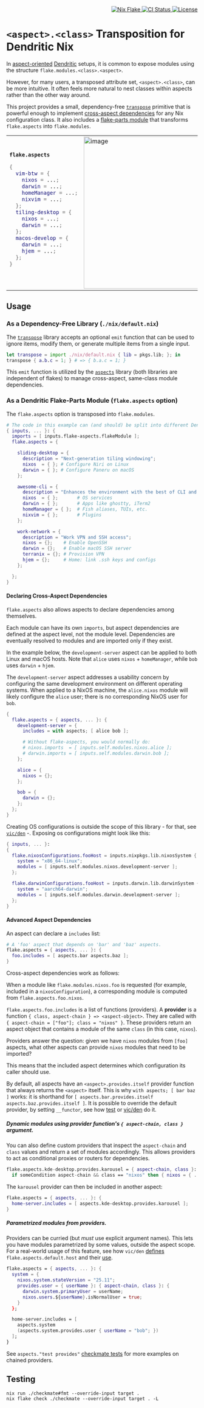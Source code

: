<!-- Badges -->

<p align="right">
  <a href="https://nixos.org/"> <img src="https://img.shields.io/badge/Nix-Flake-informational?logo=nixos&logoColor=white" alt="Nix Flake"/> </a>
  <a href="https://github.com/vic/flake-aspects/actions">
  <img src="https://github.com/vic/flake-aspects/actions/workflows/test.yml/badge.svg" alt="CI Status"/> </a>
  <a href="LICENSE"> <img src="https://img.shields.io/github/license/vic/flake-aspects" alt="License"/> </a>
</p>

# `<aspect>.<class>` Transposition for Dendritic Nix

In [aspect-oriented](https://vic.github.io/dendrix/Dendritic.html) [Dendritic](https://github.com/mightyiam/dendritic) setups, it is common to expose modules using the structure `flake.modules.<class>.<aspect>`.

However, for many users, a transposed attribute set, `<aspect>.<class>`, can be more intuitive. It often feels more natural to nest classes within aspects rather than the other way around.

This project provides a small, dependency-free [`transpose`](nix/default.nix) primitive that is powerful enough to implement [cross-aspect dependencies](nix/aspects.nix) for any Nix configuration class. It also includes a [flake-parts module](nix/flakeModule.nix) that transforms `flake.aspects` into `flake.modules`.

<table>
<tr>
<td>
<b><code>flake.aspects</code></b>

```nix
{
  vim-btw = {
    nixos = ...;
    darwin = ...;
    homeManager = ...;
    nixvim = ...;
  };
  tiling-desktop = {
    nixos = ...;
    darwin = ...;
  };
  macos-develop = {
    darwin = ...;
    hjem = ...;
  };
}
```

</td>
<td>
<img width="400" height="400" alt="image" src="https://github.com/user-attachments/assets/dd28ce8d-f727-4e31-a192-d3002ee8984e" />  
</td>
<td>
<code>flake.modules</code>

```nix
{
  nixos = {
    vim-btw = ...;
    tiling-desktop = ...;
  };
  darwin = {
    vim-btw = ...;
    tiling-desktop = ...;
    macos-develop = ...;
  };
  homeManager = {
    vim-btw = ...;
  };
  hjem = {
    macos-develop = ...;
  };
  nixvim = {
    vim-btw = ...;
  };
}
```

</td>
</tr>
</table>

## Usage

### As a Dependency-Free Library (`./nix/default.nix`)

The [`transpose`](nix/default.nix) library accepts an optional `emit` function that can be used to ignore items, modify them, or generate multiple items from a single input.

```nix
let transpose = import ./nix/default.nix { lib = pkgs.lib; }; in
transpose { a.b.c = 1; } # => { b.a.c = 1; }
```

This `emit` function is utilized by the [`aspects`](nix/aspects.nix) library (both libraries are independent of flakes) to manage cross-aspect, same-class module dependencies.

### As a Dendritic Flake-Parts Module (`flake.aspects` option)

The `flake.aspects` option is transposed into `flake.modules`.

```nix
# The code in this example can (and should) be split into different Dendritic modules.
{ inputs, ... }: {
  imports = [ inputs.flake-aspects.flakeModule ];
  flake.aspects = {

    sliding-desktop = {
      description = "Next-generation tiling windowing";
      nixos  = { }; # Configure Niri on Linux
      darwin = { }; # Configure Paneru on macOS
    };

    awesome-cli = {
      description = "Enhances the environment with the best of CLI and TUI";
      nixos  = { };       # OS services
      darwin = { };       # Apps like ghostty, iTerm2
      homeManager = { };  # Fish aliases, TUIs, etc.
      nixvim = { };       # Plugins
    };

    work-network = {
      description = "Work VPN and SSH access";
      nixos = {};    # Enable OpenSSH
      darwin = {};   # Enable macOS SSH server
      terranix = {}; # Provision VPN
      hjem = {};     # Home: link .ssh keys and configs
    };

  };
}
```

#### Declaring Cross-Aspect Dependencies

`flake.aspects` also allows aspects to declare dependencies among themselves.

Each module can have its own `imports`, but aspect dependencies are defined at the aspect level, not the module level. Dependencies are eventually resolved to modules and are imported only if they exist.

In the example below, the `development-server` aspect can be applied to both Linux and macOS hosts. Note that `alice` uses `nixos` + `homeManager`, while `bob` uses `darwin` + `hjem`.

The `development-server` aspect addresses a usability concern by configuring the same development environment on different operating systems. When applied to a NixOS machine, the `alice.nixos` module will likely configure the `alice` user; there is no corresponding NixOS user for `bob`.

```nix
{
  flake.aspects = { aspects, ... }: {
    development-server = {
      includes = with aspects; [ alice bob ];

      # Without flake-aspects, you would normally do:
      # nixos.imports  = [ inputs.self.modules.nixos.alice ];
      # darwin.imports = [ inputs.self.modules.darwin.bob ];
    };

    alice = {
      nixos = {};
    };

    bob = {
      darwin = {};
    };
  };
}
```

Creating OS configurations is outside the scope of this library - for that, see [`vic/den`](https://github.com/vic/den) -. Exposing os configurations might look like this:

```nix
{ inputs, ... }:
{
  flake.nixosConfigurations.fooHost = inputs.nixpkgs.lib.nixosSystem {
    system = "x86_64-linux";
    modules = [ inputs.self.modules.nixos.development-server ];
  };

  flake.darwinConfigurations.fooHost = inputs.darwin.lib.darwinSystem {
    system = "aarch64-darwin";
    modules = [ inputs.self.modules.darwin.development-server ];
  };
}
```

#### Advanced Aspect Dependencies

An aspect can declare a `includes` list:

```nix
# A 'foo' aspect that depends on 'bar' and 'baz' aspects.
flake.aspects = { aspects, ... }: {
  foo.includes = [ aspects.bar aspects.baz ];
}
```

Cross-aspect dependencies work as follows:

When a module like `flake.modules.nixos.foo` is requested (for example, included in a `nixosConfiguration`), a corresponding module is computed from `flake.aspects.foo.nixos`.

`flake.aspects.foo.includes` is a list of functions (providers). A **provider** is a function `{ class, aspect-chain } => <aspect-object>`. They are called with `{ aspect-chain = ["foo"]; class = "nixos" }`. These providers return an aspect object that contains a module of the same `class` (in this case, `nixos`).

Providers answer the question: given we have `nixos` modules from `[foo]` aspects, what other aspects can provide `nixos` modules that need to be imported?

This means that the included aspect determines which configuration its caller should use.

By default, all aspects have an `<aspect>.provides.itself` provider function that always returns the `<aspect>` itself. This is why `with aspects; [ bar baz ]` works: it is shorthand for `[ aspects.bar.provides.itself aspects.baz.provides.itself ]`. It is possible to override the default provider, by setting `__functor`, see how [test](https://github.com/vic/flake-aspects/blob/4f88b4ecefbe46ccfa5d9cfa11451a88be169a70/checkmate.nix#L270) or [vic/den](https://github.com/vic/den/blob/def1c396e7ce884578d6589391cca8a4c6a650d3/nix/aspects-config.nix#L55) do it.

##### Dynamic modules using provider function's `{ aspect-chain, class }` argument.

You can also define custom providers that inspect the `aspect-chain` and `class` values and return a set of modules accordingly. This allows providers to act as conditional proxies or routers for dependencies.

```nix
flake.aspects.kde-desktop.provides.karousel = { aspect-chain, class }:
  if someCondition aspect-chain && class == "nixos" then { nixos = { ... }; } else { };
```

The `karousel` provider can then be included in another aspect:

```nix
flake.aspects = { aspects, ... }: {
  home-server.includes = [ aspects.kde-desktop.provides.karousel ];
}
```

##### Parametrized modules from providers.

Providers can be curried (but *must* use explicit argument names). This lets you have
modules parametrized by some values, outside the aspect scope. For a real-world
usage of this feature, see how `vic/den` [defines](https://github.com/vic/den/blob/def1c396e7ce884578d6589391cca8a4c6a650d3/nix/aspects-config.nix#L40) `flake.aspects.default.host` and their [use](https://github.com/vic/den/blob/def1c396e7ce884578d6589391cca8a4c6a650d3/templates/default/modules/_example/aspects.nix#L32).

```nix
flake.aspects = { aspects, ... }: {
  system = {
    nixos.system.stateVersion = "25.11";
    provides.user = { userName }: { aspect-chain, class }: {
      darwin.system.primaryUser = userName;
      nixos.users.${userName}.isNormalUser = true;
    }
  };

  home-server.includes = [
    aspects.system
    (aspects.system.provides.user { userName = "bob"; })
  ];
}
```

See `aspects."test provides"` [checkmate tests](checkmate.nix) for more examples on chained providers.

## Testing

```shell
nix run ./checkmate#fmt --override-input target .
nix flake check ./checkmate --override-input target . -L
```
